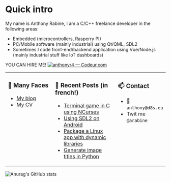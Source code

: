 # Quick intro

My name is Anthony Rabine, I am a C/C++ freelance developer in the following areas:
- Embedded (microcontrollers, Rasperry PI)
- PC/Mobile software (mainly industrial) using Qt/QML, SDL2
- Sometimes I code front-end/backend application using Vue/Node.js (mainly industrial stuff like IoT dashboards)

YOU CAN HIRE ME!
[![anthonyr4 — Codeur.com](https://api.codeur.com/widgets/badge.svg?k=2wn2ZDWjraGiAHS-)](https://www.codeur.com/-anthonyr4)

<table><tr>
  
<td valign="top" width="30%">
  
### 🙋 Many Faces

- [My blog](https://www.d8s.eu/blog/)
- [My CV](https://www.rabine.fr/)

</td>

<td valign="top" width="40%">
  
### 💬 Recent Posts (in french!)

<!-- BLOG-POST-LIST:START -->

- [Terminal game in C using NCurses](https://www.d8s.eu/blog/2022-06-06-c-game-project-example-cursedinal/)
- [Using SDL2 on Android](https://www.d8s.eu/blog/2022-03-27-sdl-on-android/)
- [Package a Linux app with dynamic libraries](https://www.d8s.eu/blog/2021-11-25-pakage-linux-app-with-libraries/)
- [Generate image titles in Python](https://www.d8s.eu/blog/2022-02-22-image-title-generation/)

<!-- BLOG-POST-LIST:END -->
</td>

<td valign="top" width="30%">
  
### 📫 Contact

- 📧 `anthony@d8s.eu`
- Twit me `@arabine`
</td>

</tr></table>


![Anurag's GitHub stats](https://github-readme-stats.vercel.app/api?username=arabine&theme=shades-of-purple&show_icons=true)
